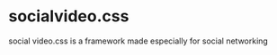 socialvideo.css
===============

social video.css is a framework made ​​especially for social networking
